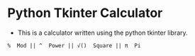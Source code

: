 # Python Tkinter Calculator

* This is a calculator written using the python tkinter library.

`
%  Mod || ^  Power || √()  Square || π  Pi
`
